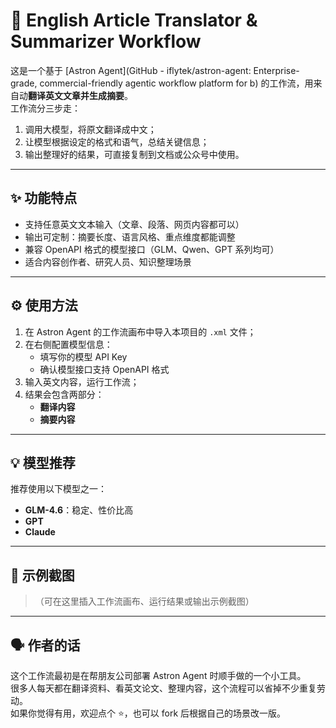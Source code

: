 # 🧠 English Article Translator & Summarizer Workflow

这是一个基于 [Astron Agent](GitHub - iflytek/astron-agent: Enterprise-grade, commercial-friendly agentic workflow platform for b) 的工作流，用来自动**翻译英文文章并生成摘要**。  
工作流分三步走：

1. 调用大模型，将原文翻译成中文；  
2. 让模型根据设定的格式和语气，总结关键信息；  
3. 输出整理好的结果，可直接复制到文档或公众号中使用。

---

## ✨ 功能特点
- 支持任意英文文本输入（文章、段落、网页内容都可以）  
- 输出可定制：摘要长度、语言风格、重点维度都能调整  
- 兼容 OpenAPI 格式的模型接口（GLM、Qwen、GPT 系列均可）  
- 适合内容创作者、研究人员、知识整理场景  

---

## ⚙️ 使用方法
1. 在 Astron Agent 的工作流画布中导入本项目的 `.xml` 文件；  
2. 在右侧配置模型信息：  
   - 填写你的模型 API Key  
   - 确认模型接口支持 OpenAPI 格式  
3. 输入英文内容，运行工作流；  
4. 结果会包含两部分：  
   - **翻译内容**  
   - **摘要内容**

---

## 💡 模型推荐
推荐使用以下模型之一：
- **GLM-4.6**：稳定、性价比高  
- **GPT**
- **Claude**

---

## 🧩 示例截图
> （可在这里插入工作流画布、运行结果或输出示例截图）

---

## 🗣️ 作者的话
这个工作流最初是在帮朋友公司部署 Astron Agent 时顺手做的一个小工具。  
很多人每天都在翻译资料、看英文论文、整理内容，这个流程可以省掉不少重复劳动。  
如果你觉得有用，欢迎点个 ⭐️，也可以 fork 后根据自己的场景改一版。
